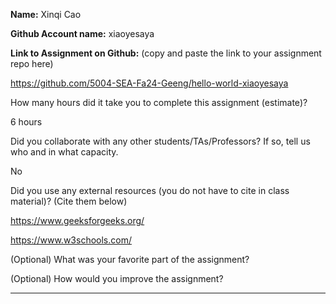 **Name:** Xinqi Cao

**Github Account name:** xiaoyesaya

**Link to Assignment on Github:** (copy and paste the link to your assignment repo here)

https://github.com/5004-SEA-Fa24-Geeng/hello-world-xiaoyesaya

How many hours did it take you to complete this assignment (estimate)?

6 hours

Did you collaborate with any other students/TAs/Professors? If so, tell us who and in what
capacity.

No

  
Did you use any external resources (you do not have to cite in class material)? (Cite them below)

https://www.geeksforgeeks.org/

https://www.w3schools.com/


(Optional) What was your favorite part of the assignment?

(Optional) How would you improve the assignment?

---
